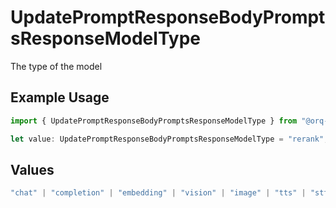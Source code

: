 # UpdatePromptResponseBodyPromptsResponseModelType

The type of the model

## Example Usage

```typescript
import { UpdatePromptResponseBodyPromptsResponseModelType } from "@orq-ai/node/models/operations";

let value: UpdatePromptResponseBodyPromptsResponseModelType = "rerank";
```

## Values

```typescript
"chat" | "completion" | "embedding" | "vision" | "image" | "tts" | "stt" | "rerank"
```
